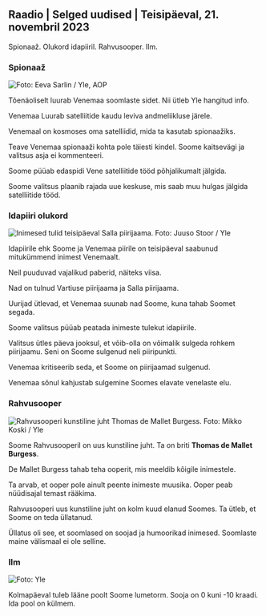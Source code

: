 ## Raadio \| Selged uudised \| Teisipäeval, 21. novembril 2023

Spionaaž. Olukord idapiiril. Rahvusooper. Ilm.

### Spionaaž

![ Foto: Eeva Sarlin / Yle, AOP](https://images.cdn.yle.fi/image/upload/c_crop,h_562,w_1000,x_0,y_32/ar_1.7777777777777777,c_fill,g_faces/,h_675,w_675dpr_1.0/q_auto:eco/f_auto/fl_lossy/v1700569701/39-1204215655ca2203557b)

Tõenäoliselt luurab Venemaa soomlaste sidet. Nii ütleb Yle hangitud info.

Venemaa Luurab satelliitide kaudu leviva andmeliikluse järele.

Venemaal on kosmoses oma satelliidid, mida ta kasutab spionaažiks.

Teave Venemaa spionaaži kohta pole täiesti kindel. Soome kaitsevägi ja valitsus asja ei kommenteeri.

Soome püüab edaspidi Vene satelliitide tööd põhjalikumalt jälgida.

Soome valitsus plaanib rajada uue keskuse, mis saab muu hulgas jälgida satelliitide tööd.

### Idapiiri olukord

![Inimesed tulid teisipäeval Salla piirijaama. Foto: Juuso Stoor / Yle](https://images.cdn.yle.fi/image/upload/c_crop,h_2515,w_4470,x_0,y_0/ar_1.7777777777777777,c_fill,g_faces,h_6275,0/d_1275,0q_auto:eco/f_auto/fl_lossy/v1700575368/39-1203513655b5b4d432e9)

Idapiirile ehk Soome ja Venemaa piirile on teisipäeval saabunud mitukümmend inimest Venemaalt.

Neil puuduvad vajalikud paberid, näiteks viisa.

Nad on tulnud Vartiuse piirijaama ja Salla piirijaama.

Uurijad ütlevad, et Venemaa suunab nad Soome, kuna tahab Soomet segada.

Soome valitsus püüab peatada inimeste tulekut idapiirile.

Valitsus ütles päeva jooksul, et võib-olla on võimalik sulgeda rohkem piirijaamu. Seni on Soome sulgenud neli piiripunkti.

Venemaa kritiseerib seda, et Soome on piirijaamad sulgenud.

Venemaa sõnul kahjustab sulgemine Soomes elavate venelaste elu.

### Rahvusooper

![Rahvusooperi kunstiline juht Thomas de Mallet Burgess. Foto: Mikko Koski / Yle](https://images.cdn.yle.fi/image/upload/c_crop,h_3078,w_5472,x_0,y_570/ar_1.7777777777777777,c_fill,g_faces,h_6275./d_pr1275,0q_auto:eco/f_auto/fl_lossy/v1699350873/39-1196938654a091844d91)

Soome Rahvusooperil on uus kunstiline juht. Ta on briti **Thomas de Mallet Burgess**.

De Mallet Burgess tahab teha ooperit, mis meeldib kõigile inimestele.

Ta arvab, et ooper pole ainult peente inimeste muusika. Ooper peab nüüdisajal temast rääkima.

Rahvusooperi uus kunstiline juht on kolm kuud elanud Soomes. Ta ütleb, et Soome on teda üllatanud.

Üllatus oli see, et soomlased on soojad ja humoorikad inimesed. Soomlaste maine välismaal ei ole selline.

### Ilm

![ Foto: Yle](https://images.cdn.yle.fi/image/upload/c_crop,h_1080,w_1919,x_0,y_0/ar_1.7777777777777777,c_fill,g_faces,h_675/d_prq_1200/d_prq_120.:eco/f_auto/fl_lossy/v1700579363/39-1204521655cc80468754)

Kolmapäeval tuleb lääne poolt Soome lumetorm. Sooja on 0 kuni -10 kraadi. Ida pool on külmem.